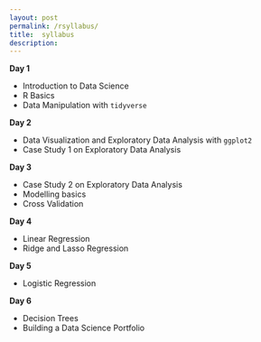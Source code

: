 ```yaml
---
layout: post
permalink: /rsyllabus/
title:  syllabus
description: 
---
```


**Day 1**

* Introduction to Data Science
* R Basics
* Data Manipulation with `tidyverse`           


**Day 2**                 
* Data Visualization and Exploratory Data Analysis with `ggplot2`       
* Case Study 1 on Exploratory Data Analysis          

**Day 3**
* Case Study 2 on Exploratory Data Analysis             
* Modelling basics             
* Cross Validation            

**Day 4**
* Linear Regression        
* Ridge and Lasso Regression                 

**Day 5**
* Logistic Regression             

**Day 6**
* Decision Trees            
* Building a Data Science Portfolio           
          
          